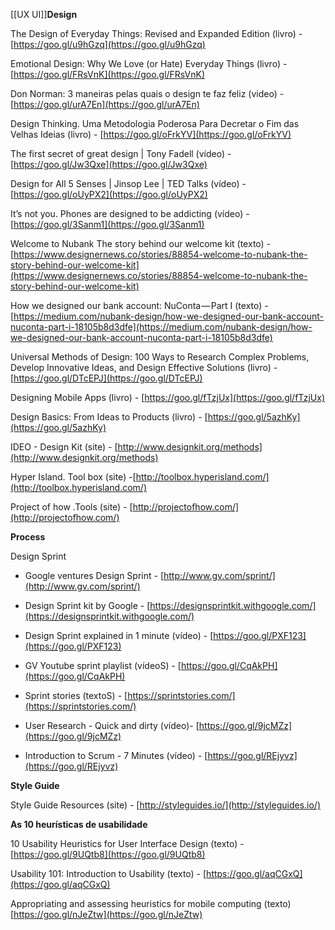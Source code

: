[[UX UI]]**Design**

The Design of Everyday Things: Revised and Expanded Edition (livro) - [https://goo.gl/u9hGzq](https://goo.gl/u9hGzq)

Emotional Design: Why We Love (or Hate) Everyday Things (livro) - [https://goo.gl/FRsVnK](https://goo.gl/FRsVnK)

Don Norman: 3 maneiras pelas quais o design te faz feliz (video) - [https://goo.gl/urA7En](https://goo.gl/urA7En)

Design Thinking. Uma Metodologia Poderosa Para Decretar o Fim das Velhas Ideias (livro) - [https://goo.gl/oFrkYV](https://goo.gl/oFrkYV)

The first secret of great design | Tony Fadell (vídeo) - [https://goo.gl/Jw3Qxe](https://goo.gl/Jw3Qxe)

Design for All 5 Senses | Jinsop Lee | TED Talks (vídeo) - [https://goo.gl/oUyPX2](https://goo.gl/oUyPX2)

It’s not you. Phones are designed to be addicting (vídeo) - [https://goo.gl/3Sanm1](https://goo.gl/3Sanm1)

Welcome to Nubank The story behind our welcome kit (texto) - [https://www.designernews.co/stories/88854-welcome-to-nubank-the-story-behind-our-welcome-kit](https://www.designernews.co/stories/88854-welcome-to-nubank-the-story-behind-our-welcome-kit)

How we designed our bank account: NuConta — Part I (texto) - [https://medium.com/nubank-design/how-we-designed-our-bank-account-nuconta-part-i-18105b8d3dfe](https://medium.com/nubank-design/how-we-designed-our-bank-account-nuconta-part-i-18105b8d3dfe)

Universal Methods of Design: 100 Ways to Research Complex Problems, Develop Innovative Ideas, and Design Effective Solutions (livro) - [https://goo.gl/DTcEPJ](https://goo.gl/DTcEPJ)

Designing Mobile Apps (livro) - [https://goo.gl/fTzjUx](https://goo.gl/fTzjUx)

Design Basics: From Ideas to Products (livro) - [https://goo.gl/5azhKy](https://goo.gl/5azhKy)

IDEO - Design Kit (site) - [http://www.designkit.org/methods](http://www.designkit.org/methods)

Hyper Island. Tool box (site) -[http://toolbox.hyperisland.com/](http://toolbox.hyperisland.com/)

Project of how .Tools (site) - [http://projectofhow.com/](http://projectofhow.com/)

**Process**

Design Sprint

-   Google ventures Design Sprint - [http://www.gv.com/sprint/](http://www.gv.com/sprint/)
    
-   Design Sprint kit by Google - [https://designsprintkit.withgoogle.com/](https://designsprintkit.withgoogle.com/)
    
-   Design Sprint explained in 1 minute (vídeo) - [https://goo.gl/PXF123](https://goo.gl/PXF123)
    
-   GV Youtube sprint playlist (vídeoS) - [https://goo.gl/CqAkPH](https://goo.gl/CqAkPH)
    
-   Sprint stories (textoS) - [https://sprintstories.com/](https://sprintstories.com/)
    
-   User Research - Quick and dirty (vídeo)- [https://goo.gl/9jcMZz](https://goo.gl/9jcMZz)
    
-   Introduction to Scrum - 7 Minutes (vídeo) - [https://goo.gl/REjyvz](https://goo.gl/REjyvz)
    

**Style Guide**

Style Guide Resources (site) - [http://styleguides.io/](http://styleguides.io/)

**As 10 heurísticas de usabilidade**

10 Usability Heuristics for User Interface Design (texto) - [https://goo.gl/9UQtb8](https://goo.gl/9UQtb8)

Usability 101: Introduction to Usability (texto) - [https://goo.gl/aqCGxQ](https://goo.gl/aqCGxQ)

Appropriating and assessing heuristics for mobile computing (texto) [https://goo.gl/nJeZtw](https://goo.gl/nJeZtw)